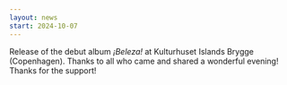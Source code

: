 ```yaml
---
layout: news
start: 2024-10-07
---
```

Release of the debut album _¡Beleza!_ at Kulturhuset Islands Brygge (Copenhagen). Thanks to all who came and shared a wonderful evening! Thanks for the support!